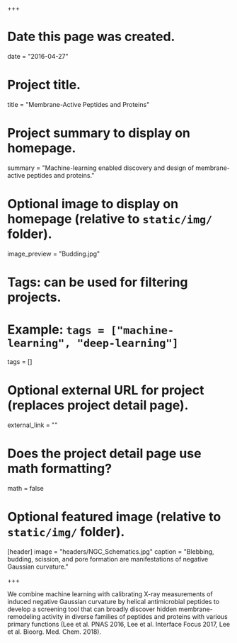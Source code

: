 +++
# Date this page was created.
date = "2016-04-27"

# Project title.
title = "Membrane-Active Peptides and Proteins"

# Project summary to display on homepage.
summary = "Machine-learning enabled discovery and design of membrane-active peptides and proteins."

# Optional image to display on homepage (relative to `static/img/` folder).
image_preview = "Budding.jpg"

# Tags: can be used for filtering projects.
# Example: `tags = ["machine-learning", "deep-learning"]`
tags = []

# Optional external URL for project (replaces project detail page).
external_link = ""

# Does the project detail page use math formatting?
math = false

# Optional featured image (relative to `static/img/` folder).
[header]
image = "headers/NGC_Schematics.jpg"
caption = "Blebbing, budding, scission, and pore formation are manifestations of negative Gaussian curvature."

+++

We combine machine learning with calibrating X-ray measurements of induced negative Gaussian curvature by helical antimicrobial peptides to develop a screening tool that can broadly discover hidden membrane-remodeling activity in diverse families of peptides and proteins with various primary functions (Lee et al. PNAS 2016, Lee et al. Interface Focus 2017, Lee et al. Bioorg. Med. Chem. 2018). 